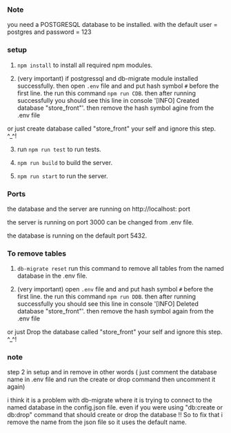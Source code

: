 ### Note 
you need a POSTGRESQL database to be installed.
with the default user = postgres and password = 123


### setup
1. `npm install` to install all required npm modules.

2. (very important)
if postgressql and db-migrate module installed successfully.
then open `.env` file and and put hash symbol ` # ` before the first line. 
the run this command `npm run CDB`.
then after running successfully you should see this line in console '[INFO] Created database "store_front"'.
then remove the hash symbol agine from the .env file

or just create database called "store_front" your self and ignore this step. ^_^!

3. run `npm run test` to run tests.

4. `npm run build` to build the server.

5. `npm run start` to run the server.

### Ports
the database and the server are running on http://localhost: port

the server is running on port 3000 can be changed from .env file.

the database is running on the default port 5432.

### To remove tables
1. `db-migrate reset` run this command to remove all tables from the named database in the .env file.


2. (very important)
open `.env` file and and put hash symbol ` # ` before the first line. 
the run this command `npm run DDB`.
then after running successfully you should see this line in console '[INFO] Deleted database "store_front"'.
then remove the hash symbol again from the .env file

or just Drop the database called "store_front" your self and ignore this step. ^_^!



### note
step 2 in setup and in remove in other words 
( just comment the database name in .env file and run the create or drop command then uncomment it again)

i think it is a problem with db-migrate where it is trying to connect to the named database in the config.json file.
even if you were using "db:create or db:drop" command that should create or drop the database !!
So to fix that i remove the name from the json file so it uses the default name.